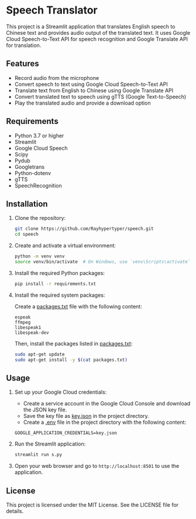 # Speech Translator

This project is a Streamlit application that translates English speech to Chinese text and provides audio output of the translated text. It uses Google Cloud Speech-to-Text API for speech recognition and Google Translate API for translation.

## Features

- Record audio from the microphone
- Convert speech to text using Google Cloud Speech-to-Text API
- Translate text from English to Chinese using Google Translate API
- Convert translated text to speech using gTTS (Google Text-to-Speech)
- Play the translated audio and provide a download option

## Requirements

- Python 3.7 or higher
- Streamlit
- Google Cloud Speech
- Scipy
- Pydub
- Googletrans
- Python-dotenv
- gTTS
- SpeechRecognition

## Installation

1. Clone the repository:

    ```sh
    git clone https://github.com/Rayhypertyper/speech.git
    cd speech
    ```

2. Create and activate a virtual environment:

    ```sh
    python -m venv venv
    source venv/bin/activate  # On Windows, use `venv\Scripts\activate`
    ```

3. Install the required Python packages:

    ```sh
    pip install -r requirements.txt
    ```

4. Install the required system packages:

    Create a [packages.txt](http://_vscodecontentref_/0) file with the following content:

    ```plaintext
    espeak
    ffmpeg
    libespeak1
    libespeak-dev
    ```

    Then, install the packages listed in [packages.txt](http://_vscodecontentref_/1):

    ```sh
    sudo apt-get update
    sudo apt-get install -y $(cat packages.txt)
    ```

## Usage

1. Set up your Google Cloud credentials:

    - Create a service account in the Google Cloud Console and download the JSON key file.
    - Save the key file as [key.json](http://_vscodecontentref_/2) in the project directory.
    - Create a [.env](http://_vscodecontentref_/3) file in the project directory with the following content:

    ```plaintext
    GOOGLE_APPLICATION_CREDENTIALS=key.json
    ```

2. Run the Streamlit application:

    ```sh
    streamlit run s.py
    ```

3. Open your web browser and go to `http://localhost:8501` to use the application.

## License

This project is licensed under the MIT License. See the LICENSE file for details.